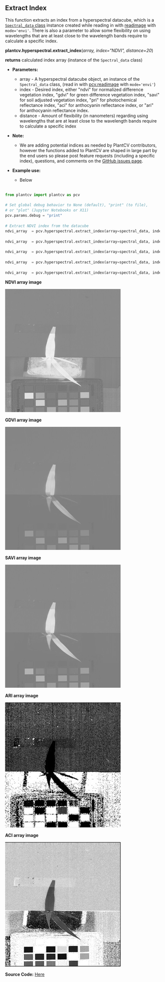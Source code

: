 ## Extract Index 

This function extracts an index from a hyperspectral datacube, which is a [`Spectral_data` class](Spectral_data.md) instance created while reading in with [readimage](read_image.md)
with `mode='envi'`. There is also a parameter to allow some flexibility 
on using wavelengths that are at least close to the wavelength bands require to calculate a specific index. 

**plantcv.hyperspectral.extract_index**(*array, index="NDVI", distance=20*)

**returns** calculated index array (instance of the `Spectral_data` class)

- **Parameters:**
    - array         - A hyperspectral datacube object, an instance of the `Spectral_data` class, (read in with [pcv.readimage](read_image.md) with `mode='envi'`)
    - index         - Desired index, either "ndvi" for normalized difference vegetation index, "gdvi" for green difference
    vegetation index, "savi" for soil adjusted vegetation index, "pri" for photochemical reflectance index, "aci" for anthocyanin reflectance index, or "ari" for anthocyanin reflectance index.
    - distance      - Amount of flexibility (in nanometers) regarding using wavelengths that are 
    at least close to the wavelength bands require to calculate a specific index

- **Note:**
    - We are adding potential indices as needed by PlantCV contributors, however the functions added to PlantCV are shaped in large part 
    by the end users so please post feature requests (including a specific index), questions, and comments on the 
    [GitHub issues page](https://github.com/danforthcenter/plantcv/issues). 
- **Example use:**
    - Below
```python

from plantcv import plantcv as pcv

# Set global debug behavior to None (default), "print" (to file), 
# or "plot" (Jupyter Notebooks or X11)
pcv.params.debug = "print"

# Extract NDVI index from the datacube 
ndvi_array  = pcv.hyperspectral.extract_index(array=spectral_data, index="NDVI", distance=20)

ndvi_array  = pcv.hyperspectral.extract_index(array=spectral_data, index="GDVI")

ndvi_array  = pcv.hyperspectral.extract_index(array=spectral_data, index="SAVI")

ndvi_array  = pcv.hyperspectral.extract_index(array=spectral_data, index="ARI")

ndvi_array  = pcv.hyperspectral.extract_index(array=spectral_data, index="ACI")


```

**NDVI array image**

![Screenshot](img/tutorial_images/hyperspectral/NDVI_index.jpg)

**GDVI array image**

![Screenshot](img/tutorial_images/hyperspectral/gdvi.jpg)

**SAVI array image**

![Screenshot](img/tutorial_images/hyperspectral/savi_index.jpg)

**ARI array image**

![Screenshot](img/tutorial_images/hyperspectral/ari_index.jpg)

**ACI array image**

![Screenshot](img/tutorial_images/hyperspectral/aci_index.jpg)

**Source Code:** [Here](https://github.com/danforthcenter/plantcv/blob/master/plantcv/plantcv/hyperspectral/extract_index.py)
